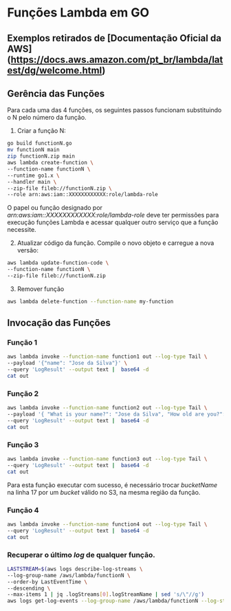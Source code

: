 # Funções Lambda em GO
Exemplos retirados de [Documentação Oficial da AWS] (https://docs.aws.amazon.com/pt_br/lambda/latest/dg/welcome.html)
---
## Gerência das Funções
Para cada uma das 4 funções, os seguintes passos funcionam substituindo o N pelo número da função.

1. Criar a função N:
```bash
go build functionN.go
mv functionN main
zip functionN.zip main
aws lambda create-function \
--function-name functionN \
--runtime go1.x \
--handler main \
--zip-file fileb://functionN.zip \
--role arn:aws:iam::XXXXXXXXXXXX:role/lambda-role
```
O papel ou função designado por _arn:aws:iam::XXXXXXXXXXXX:role/lambda-role_ deve ter permissões para execução funções Lambda e acessar qualquer outro serviço que a função necessite. 

2. Atualizar código da função. Compile o novo objeto e carregue a nova versão:

```bash
aws lambda update-function-code \
--function-name functionN \
--zip-file fileb://functionN.zip
```

3. Remover função
```bash
aws lambda delete-function --function-name my-function
```

## Invocação das Funções

### Função 1
```bash
aws lambda invoke --function-name function1 out --log-type Tail \
--payload '{"name": "Jose da Silva"}' \
--query 'LogResult' --output text |  base64 -d
cat out
```

### Função 2
```bash
aws lambda invoke --function-name function2 out --log-type Tail \
--payload '{ "What is your name?": "Jose da Silva", "How old are you?": 33 }' \
--query 'LogResult' --output text |  base64 -d
cat out
```

### Função 3
```bash
aws lambda invoke --function-name function3 out --log-type Tail \
--query 'LogResult' --output text |  base64 -d
cat out
```

Para esta função executar com sucesso, é necessário trocar _bucketName_ na linha 17 por um _bucket_ válido no S3, na mesma região da função. 

### Função 4
```bash
aws lambda invoke --function-name function4 out --log-type Tail \
--query 'LogResult' --output text |  base64 -d
cat out
```

### Recuperar o último _log_ de qualquer função.

```bash
LASTSTREAM=$(aws logs describe-log-streams \
--log-group-name /aws/lambda/functionN \
--order-by LastEventTime \
--descending \
--max-items 1 | jq .logStreams[0].logStreamName | sed 's/\"//g')
aws logs get-log-events --log-group-name /aws/lambda/functionN --log-stream-name $LASTSTREAM
```